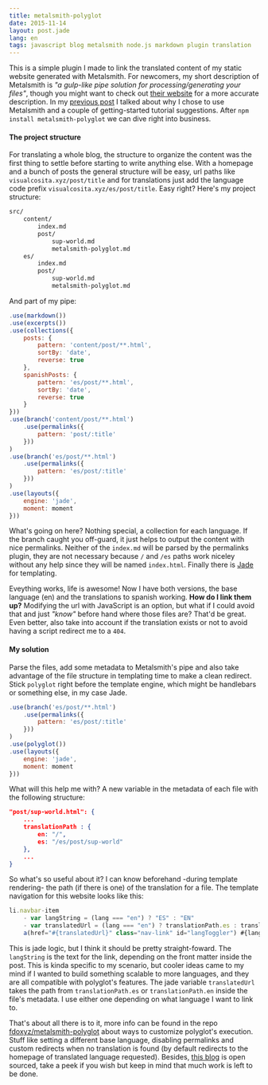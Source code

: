 ```yaml
---
title: metalsmith-polyglot
date: 2015-11-14
layout: post.jade
lang: en
tags: javascript blog metalsmith node.js markdown plugin translation
---
```


This is a simple plugin I made to link the translated content of my static website generated with Metalsmith. For newcomers, my short description of Metalsmith is *"a gulp-like pipe solution for processing/generating your files"*, though you might want to check out [their website](http://www.metalsmith.io/) for a more accurate description. In my [previous post](/post/sup-world) I talked about why I chose to use Metalsmith and a couple of getting-started tutorial suggestions. After `npm install metalsmith-polyglot` we can dive right into business.

#### The project structure

For translating a whole blog, the structure to organize the content was the first thing to settle before starting to write anything else. With a homepage and a bunch of posts the general structure will be easy, url paths like `visualcosita.xyz/post/title` and for translations just add the language code prefix `visualcosita.xyz/es/post/title`. Easy right? Here's my project structure:

```Makefile
src/
    content/
        index.md
        post/
            sup-world.md
            metalsmith-polyglot.md
    es/
        index.md
        post/
            sup-world.md
            metalsmith-polyglot.md
```

And part of my pipe:

```js
.use(markdown())
.use(excerpts())
.use(collections({
    posts: {
        pattern: 'content/post/**.html',
        sortBy: 'date',
        reverse: true
    },
    spanishPosts: {
        pattern: 'es/post/**.html',
        sortBy: 'date',
        reverse: true
    }
}))
.use(branch('content/post/**.html')
    .use(permalinks({
        pattern: 'post/:title'
    }))
)
.use(branch('es/post/**.html')
    .use(permalinks({
        pattern: 'es/post/:title'
    }))
)
.use(layouts({
    engine: 'jade',
    moment: moment
}))
```

What's going on here? Nothing special, a collection for each language. If the branch caught you off-guard, it just helps to output the content with nice permalinks. Neither of the `index.md` will be parsed by the permalinks plugin, they are not necessary because `/` and `/es` paths work niceley without any help since they will be named `index.html`. Finally there is [Jade](http://jade-lang.com/) for templating.

Eveything works, life is awesome! Now I have both versions, the base language (en) and the translations to spanish working. **How do I link them up?** Modifying the url with JavaScript is an option, but what if I could avoid that and just *"know"* before hand where those files are? That'd be great. Even better, also take into account if the translation exists or not to avoid having a script redirect me to a `404`.

#### My solution

Parse the files, add some metadata to Metalsmith's pipe and also take advantage of the file structure in templating time to make a clean redirect. Stick `polyglot` right before the template engine, which might be handlebars or something else, in my case Jade.

```js
.use(branch('es/post/**.html')
    .use(permalinks({
        pattern: 'es/post/:title'
    }))
)
.use(polyglot())
.use(layouts({
    engine: 'jade',
    moment: moment
}))
```

What will this help me with? A new variable in the metadata of each file with the following structure:

```json
"post/sup-world.html": {
    ...
    translationPath : {
        en: "/",
        es: "/es/post/sup-world"
    },
    ...
}
```

So what's so useful about it? I can know beforehand -during template rendering- the path (if there is one) of the translation for a file. The template navigation for this website looks like this:

```js
li.navbar-item
    - var langString = (lang === "en") ? "ES" : "EN"
    - var translatedUrl = (lang === "en") ? translationPath.es : translationPath.en
    a(href="#{translatedUrl}" class="nav-link" id="langToggler") #{langString}
```

This is jade logic, but I think it should be pretty straight-foward. The `langString` is the text for the link, depending on the front matter inside the post. This is kinda specific to my scenario, but cooler ideas came to my mind if I wanted to build something scalable to more languages, and they are all compatible with polyglot's features. The jade variable `translatedUrl` takes the path from `translationPath.es` or `translationPath.en` inside the file's metadata. I use either one depending on what language I want to link to.

That's about all there is to it, more info can be found in the repo [fdoxyz/metalsmith-polyglot](https://github.com/fdoxyz/metalsmith-polyglot) about ways to customize polyglot's execution. Stuff like setting a different base language, disabling permalinks and custom redirects when no translation is found (by default redirects to the homepage of translated language requested). Besides, [this blog](https://github.com/fdoxyz/visualcosita) is open sourced, take a peek if you wish but keep in mind that much work is left to be done.
